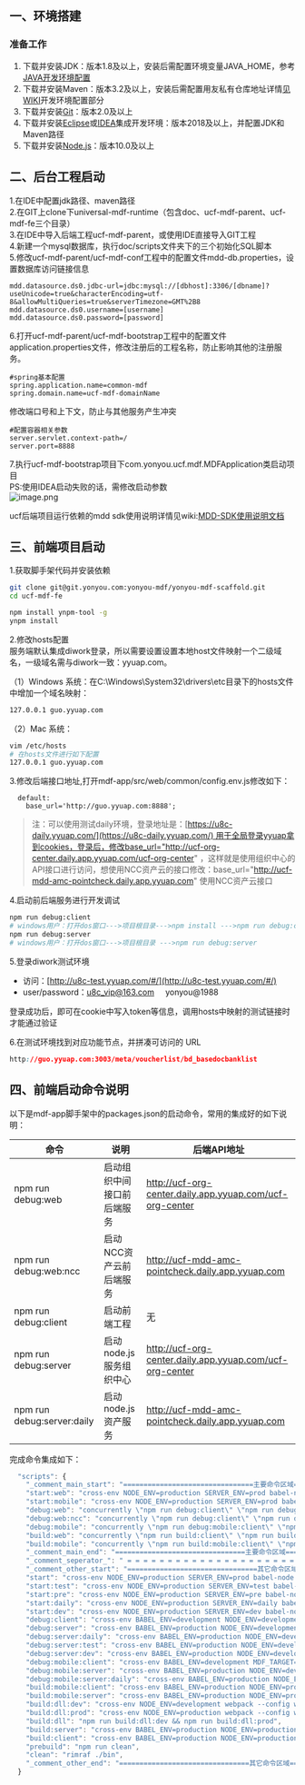 <a name="054c2d8e"></a>
## 一、环境搭建

<a name="73de2120"></a>
### 准备工作

1. 下载并安装JDK：版本1.8及以上，安装后需配置环境变量JAVA_HOME，参考[JAVA开发环境配置](https://www.runoob.com/java/java-environment-setup.html)
1. 下载并安装Maven：版本3.2及以上，安装后需配置用友私有仓库地址详情[见WIKI](https://wiki.yonyou.com/pages/viewpage.action?pageId=134186331)开发环境配置部分
1. 下载并安装[Git](https://git-scm.com/)：版本2.0及以上
1. 下载并安装[Eclipse](https://www.eclipse.org/downloads/)或[IDEA](http://www.jetbrains.com/)集成开发环境：版本2018及以上，并配置JDK和Maven路径
1. 下载并安装[Node.js](https://nodejs.org/en/)：版本10.0及以上

<a name="lx9UG"></a>
## 二、后台工程启动

1.在IDE中配置jdk路径、maven路径<br />2.在GIT上clone下universal-mdf-runtime（包含doc、ucf-mdf-parent、ucf-mdf-fe三个目录）<br />3.在IDE中导入后端工程ucf-mdf-parent，或使用IDE直接导入GIT工程<br />4.新建一个mysql数据库，执行doc/scripts文件夹下的三个初始化SQL脚本<br />5.修改ucf-mdf-parent/ucf-mdf-conf工程中的配置文件mdd-db.properties，设置数据库访问链接信息

```
mdd.datasource.ds0.jdbc-url=jdbc:mysql://[dbhost]:3306/[dbname]?useUnicode=true&characterEncoding=utf-8&allowMultiQueries=true&serverTimezone=GMT%2B8
mdd.datasource.ds0.username=[username]
mdd.datasource.ds0.password=[password]
```

6.打开ucf-mdf-parent/ucf-mdf-bootstrap工程中的配置文件application.properties文件，修改注册后的工程名称，防止影响其他的注册服务。

```
#spring基本配置
spring.application.name=common-mdf
spring.domain.name=ucf-mdf-domainName
```
修改端口号和上下文，防止与其他服务产生冲突

```
#配置容器相关参数
server.servlet.context-path=/
server.port=8888
```

7.执行ucf-mdf-bootstrap项目下com.yonyou.ucf.mdf.MDFApplication类启动项目<br />PS:使用IDEA启动失败的话，需修改启动参数<br />![image.png](http://design.yonyoucloud.com/static/yuque/0/2019/png/459064/1566530174205-35dc39cf-c24a-4916-a8e3-75bf009dabb5.png#align=left&display=inline&height=133&name=image.png&originHeight=126&originWidth=721&size=13323&status=done&width=758.9473779445872)

ucf后端项目运行依赖的mdd sdk使用说明详情见wiki:[MDD-SDK使用说明文档](https://uap.wiki.yonyou.com/pages/viewpage.action?pageId=88604942)

<a name="391731ae"></a>
## 三、前端项目启动


1.获取脚手架代码并安装依赖
```bash
git clone git@git.yonyou.com:yonyou-mdf/yonyou-mdf-scaffold.git
cd ucf-mdf-fe

npm install ynpm-tool -g
ynpm install
```

2.修改hosts配置<br />服务端默认集成diwork登录，所以需要设置设置本地host文件映射一个二级域名，一级域名需与diwork一致：yyuap.com。

（1）Windows 系统：在C:\Windows\System32\drivers\etc目录下的hosts文件中增加一个域名映射：

```bash
127.0.0.1 guo.yyuap.com
```

（2）Mac 系统：
```bash
vim /etc/hosts
# 在hosts文件进行如下配置
127.0.0.1 guo.yyuap.com
```
3.修改后端接口地址,打开mdf-app/src/web/common/config.env.js修改如下：

```
  default:
    base_url='http://guo.yyuap.com:8888';
```

> 注：可以使用测试daily环境，登录地址是：[https://u8c-daily.yyuap.com/](https://u8c-daily.yyuap.com/) 用于全局登录yyuap拿到cookies，登录后，修改base_url="http://ucf-org-center.daily.app.yyuap.com/ucf-org-center" ，这样就是使用组织中心的API接口进行访问，想使用NCC资产云的接口修改：base_url="http://ucf-mdd-amc-pointcheck.daily.app.yyuap.com" 使用NCC资产云接口


4.启动前后端服务进行开发调试

```bash
npm run debug:client
# windows用户：打开dos窗口--->项目根目录--->npm install --->npm run debug:client
npm run debug:server
# windows用户：打开dos窗口--->项目根目录 --->npm run debug:server
```

5.登录diwork测试环境

- 访问：[http://u8c-test.yyuap.com/#/](http://u8c-test.yyuap.com/#/)
- user/password：u8c_vip@163.com     yonyou@1988

登录成功后，即可在cookie中写入token等信息，调用hosts中映射的测试链接时才能通过验证

6.在测试环境找到对应功能节点，并拼凑可访问的 URL

```css
http://guo.yyuap.com:3003/meta/voucherlist/bd_basedocbanklist
```

<a name="0QNgD"></a>
## 四、前端启动命令说明
以下是mdf-app脚手架中的packages.json的启动命令，常用的集成好的如下说明：

| 命令 | 说明 | 后端API地址 |
| --- | --- | --- |
| npm run debug:web | 启动组织中间接口前后端服务 | http://ucf-org-center.daily.app.yyuap.com/ucf-org-center |
| npm run debug:web:ncc | 启动NCC资产云前后端服务 | http://ucf-mdd-amc-pointcheck.daily.app.yyuap.com |
| npm run debug:client | 启动前端工程 | 无 |
| npm run debug:server | 启动node.js服务组织中心 | http://ucf-org-center.daily.app.yyuap.com/ucf-org-center |
| npm run debug:server:daily | 启动node.js资产服务 | http://ucf-mdd-amc-pointcheck.daily.app.yyuap.com |


完成命令集成如下：

```javascript
  "scripts": {
    "_comment_main_start": "================================主要命令区域================================",
    "start:web": "cross-env NODE_ENV=production SERVER_ENV=prod babel-node --only=src,node_modules/@mdf bin/web/server/index.js",
    "start:mobile": "cross-env NODE_ENV=production SERVER_ENV=prod babel-node --only=src,node_modules/@mdf bin/mobile/server/index.js",
    "debug:web": "concurrently \"npm run debug:client\" \"npm run debug:server\"",
    "debug:web:ncc": "concurrently \"npm run debug:client\" \"npm run debug:server:daily\"",
    "debug:mobile": "concurrently \"npm run debug:mobile:client\" \"npm run debug:mobile:server\"",
    "build:web": "concurrently \"npm run build:client\" \"npm run build:server\"",
    "build:mobile": "concurrently \"npm run build:mobile:client\" \"npm run build:mobile:server\"",
    "_comment_main_end": "================================主要命令区域================================",
    "_comment_seperator_": " = = = = = = = = = = = = = = = = = = = = = = = = = = = = = = = = = = = = = = = = ",
    "_comment_other_start": "================================其它命令区域================================",
    "start": "cross-env NODE_ENV=production SERVER_ENV=prod babel-node --only=src,node_modules/@mdf bin/web/server/index.js",
    "start:test": "cross-env NODE_ENV=production SERVER_ENV=test babel-node --only=src,node_modules/@mdf bin/web/server/index.js",
    "start:pre": "cross-env NODE_ENV=production SERVER_ENV=pre babel-node --only=src,node_modules/@mdf bin/web/server/index.js",
    "start:daily": "cross-env NODE_ENV=production SERVER_ENV=daily babel-node --only=src,node_modules/@mdf bin/web/server/index.js",
    "start:dev": "cross-env NODE_ENV=production SERVER_ENV=dev babel-node --only=src,node_modules/@mdf bin/web/server/index.js",
    "debug:client": "cross-env BABEL_ENV=development NODE_ENV=development webpack-dev-server --progress --colors  --config webpack.config.js",
    "debug:server": "cross-env BABEL_ENV=production NODE_ENV=development SERVER_ENV=prod nodemon -w src/web/server -w src/web/common --exec babel-node --only=src,node_modules/@mdf --inspect src/web/server/index.js",
    "debug:server:daily": "cross-env BABEL_ENV=production NODE_ENV=development SERVER_ENV=daily nodemon -w src/web/server -w src/web/common --exec babel-node --only=src,node_modules/@mdf --inspect src/web/server/index.js",
    "debug:server:test": "cross-env BABEL_ENV=production NODE_ENV=development SERVER_ENV=test   nodemon -w src/web/server -w src/web/common --exec babel-node --only=src,node_modules/@mdf --inspect src/web/server/index.js",
    "debug:server:dev": "cross-env BABEL_ENV=production NODE_ENV=development SERVER_ENV=dev     nodemon -w src/web/server -w src/web/common --exec babel-node --only=src,node_modules/@mdf --inspect src/web/server/index.js",
    "debug:mobile:client": "cross-env BABEL_ENV=development MDF_TARGET=mobile webpack-dev-server --progress --profile --colors  --config webpack.config.js",
    "debug:mobile:server": "cross-env BABEL_ENV=production NODE_ENV=development MDF_TARGET=mobile nodemon -w src/mobile/server -w src/mobile/common --exec babel-node --only=src,node_modules/@mdf --inspect src/mobile/server/app.mobile.jsx",
    "debug:mobile:server:daily": "cross-env BABEL_ENV=production NODE_ENV=development MDF_TARGET=mobile SERVER_ENV=daily nodemon -w src/mobile/server -w src/mobile/common --exec babel-node --only=src,node_modules/@mdf --inspect src/mobile/server/app.mobile.jsx",
    "build:mobile:client": "cross-env BABEL_ENV=production NODE_ENV=production MDF_TARGET=mobile webpack --config webpack.config.js --colors --progress && echo '移动程序：编译完成'",
    "build:mobile:server": "cross-env BABEL_ENV=production NODE_ENV=production MDF_TARGET=mobile babel src -d bin --ignore client && echo '后端程序：编译完成'",
    "build:dll:dev": "cross-env NODE_ENV=development webpack --config webpack.dll.config.js",
    "build:dll:prod": "cross-env NODE_ENV=production webpack --config webpack.dll.config.js",
    "build:dll": "npm run build:dll:dev && npm run build:dll:prod",
    "build:server": "cross-env BABEL_ENV=production NODE_ENV=production babel src -d bin --ignore client && echo '后端程序：编译完成'",
    "build:client": "cross-env BABEL_ENV=production NODE_ENV=production webpack --config webpack.config.js --colors --progress && echo '前端程序：编译完成'",
    "prebuild": "npm run clean",
    "clean": "rimraf ./bin",
    "_comment_other_end": "================================其它命令区域================================"
  }
```